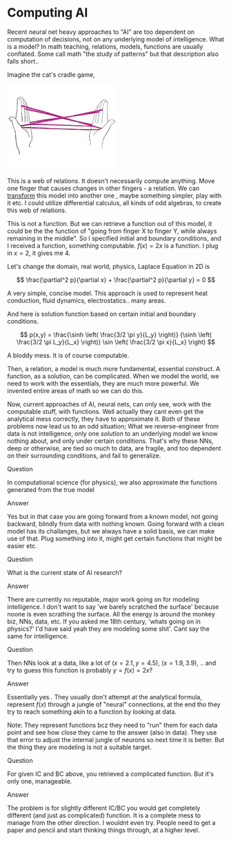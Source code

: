 # Computing AI

Recent neural net heavy approaches to "AI" are too dependent on
computation of decisions, not on any underlying model of intelligence.
What is a model? In math teaching, relations, models, functions are
usually conflated. Some call math "the study of patterns" but that
description also falls short..

Imagine the cat's cradle game,

![](cradle1.jpeg)

This is a web of relations. It doesn't necessarily compute anything.
Move one finger that causes changes in other fingers - a relation.
We can [transform](https://drive.google.com/uc?export=view&id=18Y1ZXPzI2nRrYyvjYNHiw7xG8cpWQNAU)
this model into another one , maybe something simpler, play with it etc.
I could utilize differential calculus, all kinds of odd algebras,
to create this web of relations.

This is not a function. But we can retrieve a function out of this
model, it could be the the function of "going from finger X to finger
Y, while always remaining in the middle". So I specified
initial and boundary conditions, and I received a function, something
computable. $f(x)=2x$ is a function. I plug in $x=2$, it gives me 4.

Let's change the domain, real world, physics, Laplace Equation in 2D
is

$$
\frac{\partial^2 p}{\partial x} + \frac{\partial^2 p}{\partial y}  = 0
$$

A very simple, concise model. This approach is used to represent heat
conduction, fluid dynamics, electrostatics.. many areas.

And here is  solution function based on certain initial and boundary conditions.

$$
p(x,y) =
\frac{\sinh \left( \frac{3/2 \pi y}{L_y}  \right)}
     {\sinh \left( \frac{3/2 \pi L_y}{L_x} \right)}
\sin \left( \frac{3/2 \pi x}{L_x}  \right)     
$$

A bloddy mess. It is of course computable.

Then, a relation, a model is much more fundamental, essential
construct. A function, as a solution, can be complicated. When we
model the world, we need to work with the essentials, they are much
more powerful. We invented entire areas of math so we can do this. 

Now, current approaches of AI, neural nets, can only see, work with
the computable stuff, with functions. Well actually they cant even get
the analytical mess correctly, they have to approximate it. Both of
these problems now lead us to an odd situation; What we
reverse-engineer from data is not intelligence, only one *solution* to
an underlying model we know nothing about, and only under certain
conditions. That's why these NNs, deep or otherwise, are tied so much
to data, are fragile, and too dependent on their surrounding
conditions, and fail to generalize.

Question

In computational science (for physics), we also approximate the
functions generated from the true model

Answer

Yes but in that case you are going forward from a known model, not
going backward, blindly from data with nothing known. Going forward
with a clean model has its challanges, but we always have a solid
basis, we can make use of that. Plug something into it, might get
certain functions that might be easier etc.

Question

What is the current state of AI research?

Answer

There are currently no reputable, major work going on for modeling
intelligence. I don't want to say 'we barely scratched the surface'
because noone is even scrathing the surface. All the energy is around
the monkey biz, NNs, data, etc. If you asked me 18th century, 'whats
going on in physics?' I'd have said yeah they are modeling some shit'.
Cant say the same for intelligence.

Question

Then NNs look at a data, like a lot of $(x=2.1,y=4.5)$, $(x=1.9,3.9)$, ..
and try to guess this function is probably $y = f(x) = 2x$?

Answer

Essentially yes.. They usually don't attempt at the analytical formula,
represent $f(x)$ through a jungle of "neural" connections, at the end
tho they try to reach something akin to a function by looking at data.

Note: They represent functions bcz they need to "run" them for each
data point and see how close they came to the answer (also in data).
They use that error to adjust the internal jungle of neurons so next
time it is better. But the thing they are modeling is not a suitable
target.

Question

For given IC and BC above, you retrieved a complicated function. But
it's only one, manageable.

Answer

The problem is for slightly different IC/BC you would get completely
different (and just as complicated) function. It is a complete mess
to manage from the other direction.  I wouldnt even try. People need
to get a paper and pencil and start thinking things through, at a
higher level.


